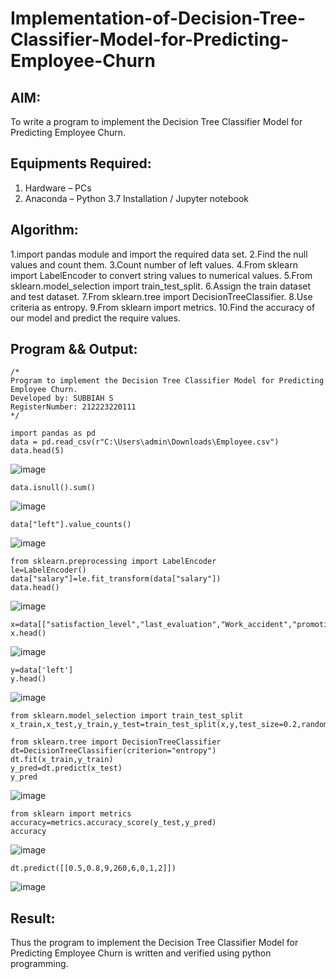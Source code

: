# Implementation-of-Decision-Tree-Classifier-Model-for-Predicting-Employee-Churn

## AIM:
To write a program to implement the Decision Tree Classifier Model for Predicting Employee Churn.

## Equipments Required:
1. Hardware – PCs
2. Anaconda – Python 3.7 Installation / Jupyter notebook

## Algorithm:
1.import pandas module and import the required data set.
2.Find the null values and count them.
3.Count number of left values.
4.From sklearn import LabelEncoder to convert string values to numerical values.
5.From sklearn.model_selection import train_test_split.
6.Assign the train dataset and test dataset.
7.From sklearn.tree import DecisionTreeClassifier.
8.Use criteria as entropy.
9.From sklearn import metrics.
10.Find the accuracy of our model and predict the require values.
## Program && Output:
```
/*
Program to implement the Decision Tree Classifier Model for Predicting Employee Churn.
Developed by: SUBBIAH S
RegisterNumber: 212223220111  
*/
```
~~~
import pandas as pd
data = pd.read_csv(r"C:\Users\admin\Downloads\Employee.csv")
data.head(5)
~~~
![image](https://github.com/user-attachments/assets/f4771960-9619-450b-bef3-88811974605b)
~~~
data.isnull().sum()
~~~
![image](https://github.com/user-attachments/assets/dbac44b4-56b4-4d12-aa3a-fef6fb5602e9)
~~~
data["left"].value_counts()
~~~
![image](https://github.com/user-attachments/assets/20c2bb89-c48c-4fba-a7d2-5a94cf3b1ab1)
~~~
from sklearn.preprocessing import LabelEncoder
le=LabelEncoder()
data["salary"]=le.fit_transform(data["salary"])
data.head()
~~~
![image](https://github.com/user-attachments/assets/6bb95f6d-f54b-4bb6-aaa7-48f3165c3513)
~~~
x=data[["satisfaction_level","last_evaluation","Work_accident","promotion_last_5years","number_project","average_montly_hours","time_spend_company","salary"]]
x.head()
~~~
![image](https://github.com/user-attachments/assets/92af734c-0bed-4ee7-b6c2-773508e451c6)
~~~
y=data['left']
y.head()
~~~
![image](https://github.com/user-attachments/assets/f1e864bc-a4a9-4092-99b9-3345e262ab35)
~~~
from sklearn.model_selection import train_test_split
x_train,x_test,y_train,y_test=train_test_split(x,y,test_size=0.2,random_state=100)

from sklearn.tree import DecisionTreeClassifier
dt=DecisionTreeClassifier(criterion="entropy")
dt.fit(x_train,y_train)
y_pred=dt.predict(x_test)
y_pred
~~~
![image](https://github.com/user-attachments/assets/db82a427-53ac-4588-820f-e4975d5b098a)
~~~
from sklearn import metrics
accuracy=metrics.accuracy_score(y_test,y_pred)
accuracy
~~~
![image](https://github.com/user-attachments/assets/1266b8f9-1a3c-4559-8038-3f72e69fe952)
~~~
dt.predict([[0.5,0.8,9,260,6,0,1,2]])
~~~
![image](https://github.com/user-attachments/assets/88d41067-0700-4ae9-8d38-5658528d0eb2)
## Result:
Thus the program to implement the  Decision Tree Classifier Model for Predicting Employee Churn is written and verified using python programming.

